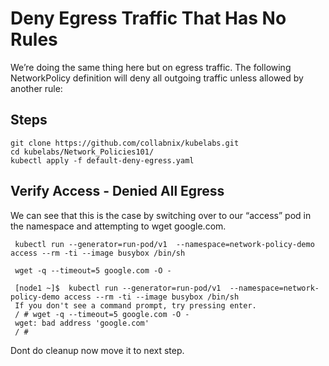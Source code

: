 # Deny Egress Traffic That Has No Rules

We’re doing the same thing here but on egress traffic. The following NetworkPolicy definition will deny all outgoing traffic unless allowed by another rule:


## Steps
```
git clone https://github.com/collabnix/kubelabs.git
cd kubelabs/Network_Policies101/
kubectl apply -f default-deny-egress.yaml
```
## Verify Access - Denied All Egress

We can see that this is the case by switching over to our “access” pod in the namespace and attempting to  wget google.com.


```
 kubectl run --generator=run-pod/v1  --namespace=network-policy-demo access --rm -ti --image busybox /bin/sh

 wget -q --timeout=5 google.com -O -

 [node1 ~]$  kubectl run --generator=run-pod/v1  --namespace=network-policy-demo access --rm -ti --image busybox /bin/sh
 If you don't see a command prompt, try pressing enter.
 / # wget -q --timeout=5 google.com -O -
 wget: bad address 'google.com'
 / #

 ```

Dont do cleanup now move it to next step.